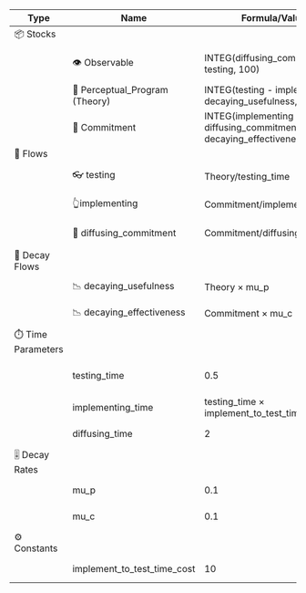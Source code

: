 | Type               | Name                           | Formula/Value                                                          | Unit      | Meaning                      | Process Role             |
| ------------------ | ------------------------------ | ---------------------------------------------------------------------- | --------- | ---------------------------- | ------------------------ |
| 📦 Stocks          |                                |                                                                        |           |                              |                          |
|                    | 👁️ Observable                 | INTEG(diffusing_commitment - testing, 100)                             | unit      | Raw information database     | Input source             |
|                    | 🧠 Perceptual_Program (Theory) | INTEG(testing - implementing - decaying_usefulness, 50)                | unit      | Theory repository            | Knowledge base           |
|                    | 🤜 Commitment                  | INTEG(implementing - diffusing_commitment - decaying_effectiveness, 0) | dmnl      | Decision repository          | Action state             |
| 🔄 Flows           |                                |                                                                        |           |                              |                          |
|                    | 👓 testing                     | Theory/testing_time                                                    | unit/Week | 👁️→🧠 Theory development    | R1: Theory reinforcement |
|                    | 👆implementing                 | Commitment/implementing_time                                           | unit/Week | 🧠→🤜 Theory application     | R2: Action reinforcement |
|                    | 💨 diffusing_commitment        | Commitment/diffusing_time                                              | dmnl/Week | 🤜→👁️ Impact realization    | Feedback to environment  |
| 🔀 Decay Flows     |                                |                                                                        |           |                              |                          |
|                    | 📉 decaying_usefulness         | Theory × mu_p                                                          | unit/Week | 🧠↓ B1: Theory obsolescence  | Knowledge entropy        |
|                    | 📉 decaying_effectiveness      | Commitment × mu_c                                                      | dmnl/Week | 🤜↓ B2: Impact erosion       | Action entropy           |
| ⏱️ Time Parameters |                                |                                                                        |           |                              |                          |
|                    | testing_time                   | 0.5                                                                    | Week      | Theory development delay     | Learning cost            |
|                    | implementing_time              | testing_time × implement_to_test_time_cost                             | Week      | Application delay            | Action cost              |
|                    | diffusing_time                 | 2                                                                      | Week      | Environmental response delay | Feedback delay           |
| 🎚️ Decay Rates    |                                |                                                                        |           |                              |                          |
|                    | mu_p                           | 0.1                                                                    | dmnl/Week | Theory decay rate            | Knowledge deterioration  |
|                    | mu_c                           | 0.1                                                                    | dmnl/Week | Commitment decay rate        | Impact diminishing       |
| ⚙️ Constants       |                                |                                                                        |           |                              |                          |
|                    | implement_to_test_time_cost    | 10                                                                     | dmnl      | Action/learning cost ratio   | Resource allocation      |